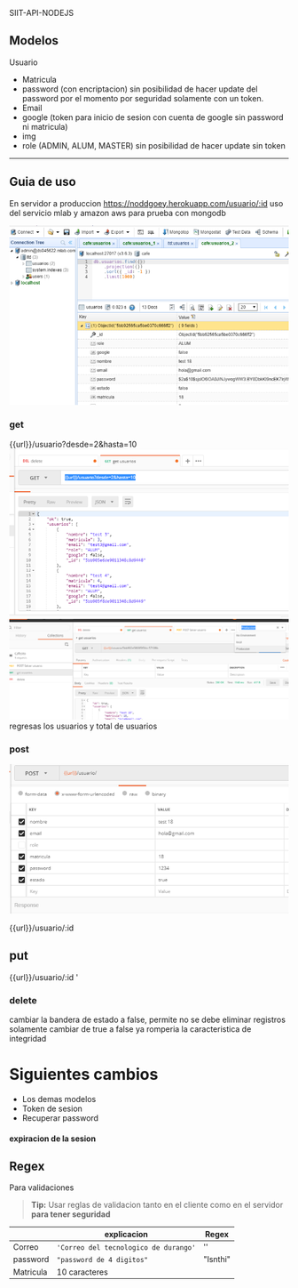 
 SIIT-API-NODEJS

Modelos
-------------------
  Usuario
 - Matricula
 - password (con encriptacion) sin posibilidad de hacer update del
   password por el momento por seguridad solamente con un token.
 - Email
 - google (token para inicio de sesion con cuenta de google sin password ni matricula)
 - img
 - role (ADMIN, ALUM, MASTER) sin posibilidad de hacer update sin token

--------------------

## Guia de uso

 En servidor a produccion https://noddgoey.herokuapp.com/usuario/:id
 uso del servicio mlab y amazon aws para prueba con mongodb
 
 ![database](https://github.com/ReneI/SIIT-API-NODEJS/blob/master/Guide/database.PNG?raw=true)
 ### get
 {{url}}/usuario?desde=2&hasta=10
 ![get](https://github.com/ReneI/SIIT-API-NODEJS/blob/master/Guide/get.PNG?raw=true)
 ![get](https://github.com/ReneI/SIIT-API-NODEJS/blob/master/Guide/postman.PNG?raw=true)
 regresas los usuarios y total de usuarios
 ###  post
 ![Screenshot](https://github.com/ReneI/SIIT-API-NODEJS/blob/master/Guide/post.PNG?raw=true)

 {{url}}/usuario/:id
 ## put
  
 {{url}}/usuario/:id
'
 

### delete 
cambiar la bandera de estado a false, permite no se debe eliminar registros solamente cambiar de true a false ya
romperia la caracteristica de integridad

# Siguientes cambios
- Los demas modelos
- Token de sesion 
- Recuperar password
#### expiracion de la sesion 







## Regex 

Para validaciones

> **Tip:**  Usar reglas de validacion tanto en el cliente como en el servidor **para tener seguridad**

|                |explicacion |Regex|
|----------------|-------------------------------|-----------------------------|
|Correo|`'Correo del tecnologico de durango'`            |''            |
|password          |`"password de 4 digitos"`            |"Isnthi"            |
|Matricula|  10 caracteres| 



